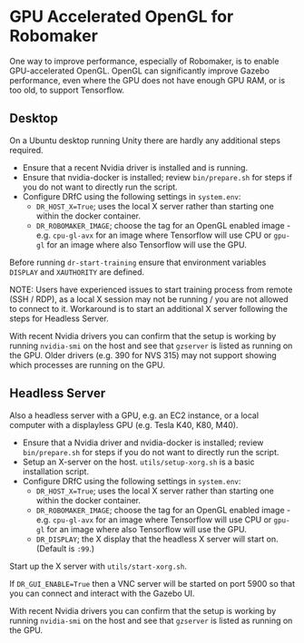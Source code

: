 # GPU Accelerated OpenGL for Robomaker

One way to improve performance, especially of Robomaker, is to enable GPU-accelerated OpenGL. OpenGL can significantly improve Gazebo performance, even where the GPU does not have enough GPU RAM, or is too old, to support Tensorflow.

## Desktop 

On a Ubuntu desktop running Unity there are hardly any additional steps required.

* Ensure that a recent Nvidia driver is installed and is running.
* Ensure that nvidia-docker is installed; review `bin/prepare.sh` for steps if you do not want to directly run the script.
* Configure DRfC using the following settings in `system.env`:
    * `DR_HOST_X=True`; uses the local X server rather than starting one within the docker container.
    * `DR_ROBOMAKER_IMAGE`; choose the tag for an OpenGL enabled image - e.g. `cpu-gl-avx` for an image where Tensorflow will use CPU or `gpu-gl` for an image where also Tensorflow will use the GPU.

Before running `dr-start-training` ensure that environment variables `DISPLAY` and `XAUTHORITY` are defined.

NOTE: Users have experienced issues to start training process from remote (SSH / RDP), as a local X session may not be running / you are not allowed to connect to it. Workaround is to start an additional X server following the steps for Headless Server.

With recent Nvidia drivers you can confirm that the setup is working by running `nvidia-smi` on the host and see that `gzserver` is listed as running on the GPU. Older drivers (e.g. 390 for NVS 315) may not support showing which processes are running on the GPU.

## Headless Server

Also a headless server with a GPU, e.g. an EC2 instance, or a local computer with a displayless GPU (e.g. Tesla K40, K80, M40).

* Ensure that a Nvidia driver and nvidia-docker is installed; review `bin/prepare.sh` for steps if you do not want to directly run the script.
* Setup an X-server on the host. `utils/setup-xorg.sh` is a basic installation script.
* Configure DRfC using the following settings in `system.env`:
    * `DR_HOST_X=True`; uses the local X server rather than starting one within the docker container.
    * `DR_ROBOMAKER_IMAGE`; choose the tag for an OpenGL enabled image - e.g. `cpu-gl-avx` for an image where Tensorflow will use CPU or `gpu-gl` for an image where also Tensorflow will use the GPU.
    * `DR_DISPLAY`; the X display that the headless X server will start on. (Default is `:99`.)

Start up the X server with `utils/start-xorg.sh`. 

If `DR_GUI_ENABLE=True` then a VNC server will be started on port 5900 so that you can connect and interact with the Gazebo UI.

With recent Nvidia drivers you can confirm that the setup is working by running `nvidia-smi` on the host and see that `gzserver` is listed as running on the GPU.
